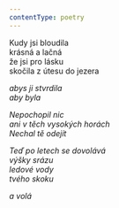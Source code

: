 ```yaml
---
contentType: poetry
---
```


<section>

Kudy jsi bloudila  
krásná a lačná  
že jsi pro lásku  
skočila z útesu do jezera

_abys ji stvrdila  
aby byla_

</section>

<section>

_Nepochopil nic  
ani v těch vysokých horách  
Nechal tě odejít_

</section>

<section>

_Teď po letech se dovolává  
výšky srázu  
ledové vody  
tvého skoku_

</section>

<section>

_a volá_

</section>

